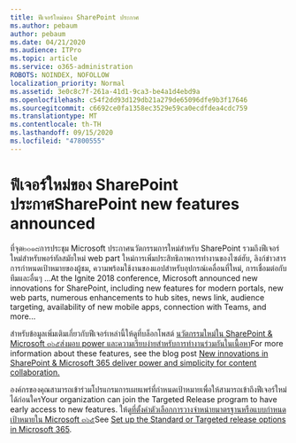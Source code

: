 ```yaml
---
title: ฟีเจอร์ใหม่ของ SharePoint ประกาศ
ms.author: pebaum
author: pebaum
ms.date: 04/21/2020
ms.audience: ITPro
ms.topic: article
ms.service: o365-administration
ROBOTS: NOINDEX, NOFOLLOW
localization_priority: Normal
ms.assetid: 3e0c8c7f-261a-41d1-9ca3-be4a1d4ebd9a
ms.openlocfilehash: c54f2dd93d129db21a279de65096dfe9b3f17646
ms.sourcegitcommit: c6692ce0fa1358ec3529e59ca0ecdfdea4cdc759
ms.translationtype: MT
ms.contentlocale: th-TH
ms.lasthandoff: 09/15/2020
ms.locfileid: "47800555"
---
```

# <a name="sharepoint-new-features-announced"></a><span data-ttu-id="d9635-102">ฟีเจอร์ใหม่ของ SharePoint ประกาศ</span><span class="sxs-lookup"><span data-stu-id="d9635-102">SharePoint new features announced</span></span>

<span data-ttu-id="d9635-103">ที่จุด๒๐๑๘การประชุม Microsoft ประกาศนวัตกรรมการใหม่สำหรับ SharePoint รวมถึงฟีเจอร์ใหม่สำหรับพอร์ทัลสมัยใหม่ web part ใหม่การเพิ่มประสิทธิภาพการทำงานของไซต์ฮับ, ลิงก์ข่าวสารการกำหนดเป้าหมายของผู้ชม, ความพร้อมใช้งานของแอปสำหรับอุปกรณ์เคลื่อนที่ใหม่, การเชื่อมต่อกับทีมและอื่นๆ ...</span><span class="sxs-lookup"><span data-stu-id="d9635-103">At the Ignite 2018 conference, Microsoft announced new innovations for SharePoint, including new features for modern portals, new web parts, numerous enhancements to hub sites, news link, audience targeting, availability of new mobile apps, connection with Teams, and more...</span></span>
  
<span data-ttu-id="d9635-104">สำหรับข้อมูลเพิ่มเติมเกี่ยวกับฟีเจอร์เหล่านี้ให้ดูที่บล็อกโพสต์ [นวัตกรรมใหม่ใน SharePoint &amp; Microsoft ๓๖๕ส่งมอบ power และความเรียบง่ายสำหรับการทำงานร่วมกันในเนื้อหา](https://go.microsoft.com/fwlink/?linkid=2026502)</span><span class="sxs-lookup"><span data-stu-id="d9635-104">For more information about these features, see the blog post [New innovations in SharePoint &amp; Microsoft 365 deliver power and simplicity for content collaboration.](https://go.microsoft.com/fwlink/?linkid=2026502)</span></span>
  
<span data-ttu-id="d9635-105">องค์กรของคุณสามารถเข้าร่วมโปรแกรมการเผยแพร่ที่กำหนดเป้าหมายเพื่อให้สามารถเข้าถึงฟีเจอร์ใหม่ได้ก่อนใคร</span><span class="sxs-lookup"><span data-stu-id="d9635-105">Your organization can join the Targeted Release program to have early access to new features.</span></span> <span data-ttu-id="d9635-106">ให้ดู[ที่ตั้งค่าตัวเลือกการวางจำหน่ายมาตรฐานหรือแบบกำหนดเป้าหมายใน Microsoft ๓๖๕](https://docs.microsoft.com/microsoft-365/admin/manage/release-options-in-office-365)</span><span class="sxs-lookup"><span data-stu-id="d9635-106">See [Set up the Standard or Targeted release options in Microsoft 365](https://docs.microsoft.com/microsoft-365/admin/manage/release-options-in-office-365).</span></span>
